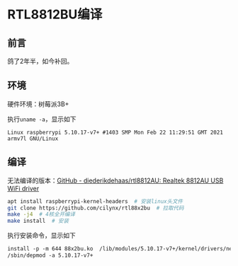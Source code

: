 # RTL8812BU编译

## 前言

鸽了2年半，如今补回。

## 环境

硬件环境：树莓派3B+  

执行`uname -a`，显示如下

```display
Linux raspberrypi 5.10.17-v7+ #1403 SMP Mon Feb 22 11:29:51 GMT 2021 armv7l GNU/Linux
```

## 编译

无法编译的版本：[GitHub - diederikdehaas/rtl8812AU: Realtek 8812AU USB WiFi driver](https://github.com/diederikdehaas/rtl8812AU)

```bash
apt install raspberrypi-kernel-headers  # 安装linux头文件
git clone https://github.com/cilynx/rtl88x2bu  # 拉取代码
make -j4  # 4核全开编译
make install  # 安装
```

执行安装命令，显示如下

```txt
install -p -m 644 88x2bu.ko  /lib/modules/5.10.17-v7+/kernel/drivers/net/wireless/
/sbin/depmod -a 5.10.17-v7+
```
